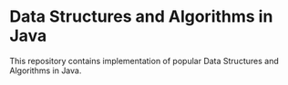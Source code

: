 # Data Structures and Algorithms in Java

This repository contains implementation of popular Data Structures and Algorithms in Java.




